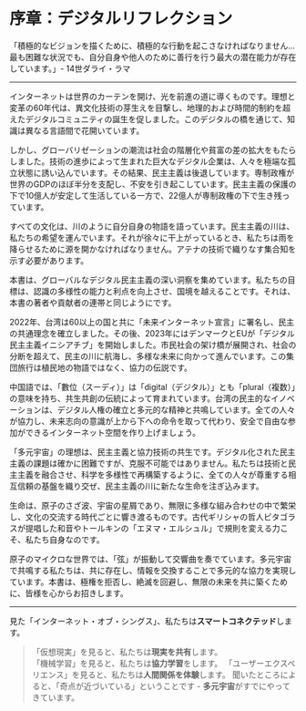 # 序章：デジタルリフレクション

「積極的なビジョンを描くために、積極的な行動を起こさなければなりません... 最も困難な状況でも、自分自身や他人のために善行を行う最大の潜在能力が存在しています。」- 14世ダライ・ラマ

---

インターネットは世界のカーテンを開け、光を前進の道に導くものです。理想と変革の60年代は、異文化技術の芽生えを目撃し、地理的および時間的制約を超えたデジタルコミュニティの誕生を促しました。このデジタルの橋を通じて、知識は異なる言語間で花開いています。

しかし、グローバリゼーションの潮流は社会の階層化や貧富の差の拡大をもたらしました。技術の進歩によって生まれた巨大なデジタル企業は、人々を極端な孤立状態に誘い込んでいます。その結果、民主主義は後退しています。専制政権が世界のGDPのほぼ半分を支配し、不安を引き起こしています。民主主義の保護の下で10億人が安定して生活している一方で、22億人が専制政権の下で生き残っています。

すべての文化は、川のように自分自身の物語を語っています。民主主義の川は、私たちの希望を運んでいます。それが徐々に干上がっているとき、私たちは雨を降らせるために源を開かなければなりません。アテナの技術で織りなす集合知を示す必要があります。

本書は、グローバルなデジタル民主主義の深い洞察を集めています。私たちの目標は、認識の多様性の能力と利点を向上させ、国境を越えることです。それは、本書の著者や貢献者の連帯と同じようにです。

2022年、台湾は60以上の国と共に「未来インターネット宣言」に署名し、民主の共通理念を確立しました。その後、2023年にはデンマークとEUが「デジタル民主主義イニシアチブ」を開始しました。市民社会の架け橋が展開され、社会の分断を超えて、民主の川に航海し、多様な未来に向かって進んでいます。この集団旅行は植民地の物語ではなく、協力の伝説です。

中国語では、「數位（スーディ）」は「digital（デジタル）」とも「plural（複数）」の意味を持ち、共生共創の伝統によって育まれています。台湾の民主的なイノベーションは、デジタル人権の確立と多元的な精神と共鳴しています。全ての人々が協力し、未来志向の意識が上から下への命令を取って代わり、安全で自由な参加ができるインターネット空間を作り上げましょう。

「多元宇宙」の理想は、民主主義と協力技術の共生です。デジタル化された民主主義の課題は確かに困難ですが、克服不可能ではありません。私たちは技術と民主主義を融合させ、科学を多様性で再構築するように、全ての人々が尊重する相互信頼の基盤を織り交ぜ、民主主義の川に新たな生命を注ぎ込みます。

生命は、原子のさざ波、宇宙の星屑であり、無限に多様な組み合わせの中で繁栄し、文化の交流する時代ごとに響き渡るものです。古代ギリシャの哲人ピタゴラスが提唱した和音やトールキンの「エヌマ・エルシュル」で規則を変える力こそ、私たち自身なのです。

原子のマイクロな世界では、「弦」が振動して交響曲を奏でています。多元宇宙で共鳴する私たちは、共に存在し、情報を交換することで多元的な協力を実現しています。本書は、極権を拒否し、絶滅を回避し、無限の未来を共に築くために、皆様を心からお招きします。

---

見た「インターネット・オブ・シングス」、私たちは**スマートコネクテッド**します。
> 「仮想現実」を見ると、私たちは**現実を共有**します。<br>
> 「機械学習」を見ると、私たちは**協力学習**をします。
> 「ユーザーエクスペリエンス」を見ると、私たちは**人間関係を体験**します。
聞いたところによると、「奇点が近づいている」ということです - **多元宇宙**がすでにやってきています。

